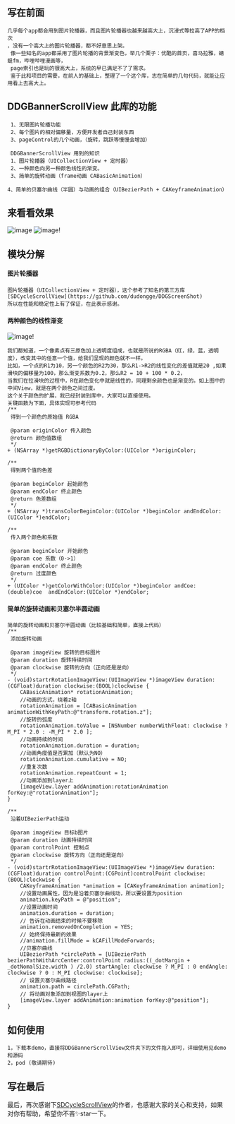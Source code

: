 ## 写在前面
```
几乎每个app都会用到图片轮播器，而且图片轮播器也越来越高大上，沉浸式等拉高了APP的档次
，没有一个高大上的图片轮播器，都不好意思上架。
 像一些知名的app都采用了图片轮播的背景渐变色，举几个栗子：优酷的首页，喜马拉雅，蜻蜓fm，哔哩哔哩漫画等，
 page索引也是玩的很高大上，系统的早已满足不了了需求。
 鉴于此和项目的需要，在前人的基础上，整理了一个这个库，志在简单的几句代码，就能让应用看上去高大上。
```
## DDGBannerScrollView 此库的功能
 
```
 1、无限图片轮播功能
 2、每个图片的相对偏移量，方便开发者自己封装东西
 3、pageControl的几个动画，（旋转，跳跃等慢慢会增加）
 
 DDGBannerScrollView 用到的知识
 1、图片轮播器（UICollectionView + 定时器）
 2、一种颜色向另一种颜色线性的渐变。
 3、简单的旋转动画（frame动画 CABasicAnimation）
 4、简单的贝塞尔曲线（半圆）与动画的组合（UIBezierPath + CAKeyframeAnimation）
```
## 来看看效果
![image](https://raw.githubusercontent.com/dudongge/DDGbannerScrollView/master/gif/page0.gif)
![image](https://raw.githubusercontent.com/dudongge/DDGbannerScrollView/master/gif/page1.gif)!


## 模块分解
####  图片轮播器
 ```
 图片轮播器（UICollectionView + 定时器），这个参考了知名的第三方库[SDCycleScrollView](https://github.com/dudongge/DDGScreenShot)
 所以在性能和稳定性上有了保证，在此表示感谢。
 ```
####  两种颜色的线性渐变
![image](https://raw.githubusercontent.com/dudongge/DDGbannerScrollView/master/gif/changeColor.gif)!
```
我们都知道，一个像素点有三原色加上透明度组成，也就是所说的RGBA（红，绿，蓝，透明度），改变其中的任意一个值，给我们呈现的颜色就不一样。
比如，一个点的R1为10，另一个颜色的R2为30，那么R1->R2的线性变化的差值就是20 ,如果滑块的偏移量为100，那么渐变系数为0.2，那么R2 = 10 + 100 * 0.2，
当我们在拉滑块的过程中，R在颜色变化中就是线性的，同理剩余颜色也是渐变的。如上图中的中间View，就是在两个颜色之间过度。
这个关于颜色的扩展，我已经封装到库中，大家可以直接使用。
关键函数为下面，具体实现可参考代码
/**
 得到一个颜色的原始值 RGBA
 
 @param originColor 传入颜色
 @return 颜色值数组
 */
+ (NSArray *)getRGBDictionaryByColor:(UIColor *)originColor;

/**
 得到两个值的色差
 
 @param beginColor 起始颜色
 @param endColor 终止颜色
 @return 色差数组
 */
+ (NSArray *)transColorBeginColor:(UIColor *)beginColor andEndColor:(UIColor *)endColor;

/**
 传入两个颜色和系数
 
 @param beginColor 开始颜色
 @param coe 系数（0->1）
 @param endColor 终止颜色
 @return 过度颜色
 */
+ (UIColor *)getColorWithColor:(UIColor *)beginColor andCoe:(double)coe  andEndColor:(UIColor *)endColor;
```
####  简单的旋转动画和贝塞尔半圆动画
```
简单的旋转动画和贝塞尔半圆动画（比较基础和简单，直接上代码）
/**
 添加旋转动画

 @param imageView 旋转的目标图片
 @param duration 旋转持续时间
 @param clockwise 旋转的方向（正向还是逆向）
 */
- (void)startrRotationImageView:(UIImageView *)imageView duration:(CGFloat)duration clockwise:(BOOL)clockwise {
    CABasicAnimation* rotationAnimation;
    //动画的方式，绕着z轴
    rotationAnimation = [CABasicAnimation animationWithKeyPath:@"transform.rotation.z"];
    //旋转的弧度
    rotationAnimation.toValue = [NSNumber numberWithFloat: clockwise ? M_PI * 2.0 : -M_PI * 2.0 ];
    //动画持续的时间
    rotationAnimation.duration = duration;
    //动画角度值是否累加（默认为NO）
    rotationAnimation.cumulative = NO;
    //重复次数
    rotationAnimation.repeatCount = 1;
    //动画添加到layer上
    [imageView.layer addAnimation:rotationAnimation forKey:@"rotationAnimation"];
}

/**
 沿着UIBezierPath运动

 @param imageView 目标b图片
 @param duration 动画持续时间
 @param controlPoint 控制点
 @param clockwise 旋转方向（正向还是逆向）
 */
- (void)startrRotationImageView:(UIImageView *)imageView duration:(CGFloat)duration controlPoint:(CGPoint)controlPoint clockwise:(BOOL)clockwise {
    CAKeyframeAnimation *animation = [CAKeyframeAnimation animation];
    //设置动画属性，因为是沿着贝塞尔曲线动，所以要设置为position
    animation.keyPath = @"position";
    //设置动画时间
    animation.duration = duration;
    // 告诉在动画结束的时候不要移除
    animation.removedOnCompletion = YES;
    // 始终保持最新的效果
    //animation.fillMode = kCAFillModeForwards;
    //贝塞尔曲线
    UIBezierPath *circlePath = [UIBezierPath bezierPathWithArcCenter:controlPoint radius:((_dotMargin + _dotNomalSize.width ) /2.0) startAngle: clockwise ? M_PI : 0 endAngle: clockwise ? 0 : M_PI clockwise: clockwise];
    // 设置贝塞尔曲线路径
    animation.path = circlePath.CGPath;
    // 将动画对象添加到视图的layer上
    [imageView.layer addAnimation:animation forKey:@"position"];
}

```
## 如何使用
```
1，下载本demo，直接将DDGBannerScrollView文件夹下的文件拖入即可，详细使用见demo和源码
2，pod (敬请期待)
```

## 写在最后
 最后，再次感谢下[SDCycleScrollView](https://github.com/dudongge/DDGScreenShot)的作者，也感谢大家的关心和支持，如果对你有帮助，希望你不吝✨star一下。
